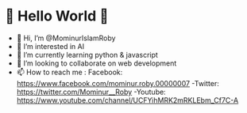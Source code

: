 # 👋 Hello World 💙
- 👋 Hi, I’m @MominurIslamRoby
- 👀 I’m interested in AI
- 🌱 I’m currently learning python & javascript
- 💞️ I’m looking to collaborate on web development
- 📫 How to reach me : Facebook: https://www.facebook.com/mominur.roby.00000007
-Twitter: https://twitter.com/Mominur__Roby
-Youtube: https://www.youtube.com/channel/UCFYihMRK2mRKLEbm_Cf7C-A 

<!---
MominurIslamRoby/MominurIslamRoby is a ✨ special ✨ repository because its `README.md` (this file) appears on your GitHub profile.
You can click the Preview link to take a look at your changes.
--->
